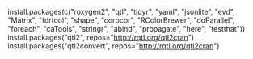 

install.packages(c("roxygen2", "qtl", "tidyr", "yaml", "jsonlite", "evd", "Matrix", "fdrtool", "shape", "corpcor", "RColorBrewer", "doParallel", "foreach", "caTools", "stringr", "abind", "propagate", "here", "testthat"))
install.packages("qtl2", repos="http://rqtl.org/qtl2cran")
install.packages("qtl2convert", repos="http://rqtl.org/qtl2cran")
